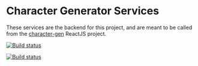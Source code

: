 # Character Generator Services

These services are the backend for this project, and are meant to be called from the [character-gen](https://github.com/tomizechsterson/character-gen) ReactJS project.
 
[![Build status](https://ci.appveyor.com/api/projects/status/ny4n8ywn72b17fyy?svg=true&passingText=Build%20and%20unit%20tests%20OK&pendingText=Building%20and%20running%20unit%20tests&failingText=Build%20and%20or%20unit%20tests%20not%20OK)](https://ci.appveyor.com/project/tomizechsterson/chargen)

[![Build status](https://ci.appveyor.com/api/projects/status/jle0mbhbsew9u3us?svg=true&passingText=Acceptance%20tests%20OK&pendingText=Running%20acceptance%20tests&failingText=Acceptance%20tests%20not%20OK)](https://ci.appveyor.com/project/tomizechsterson/chargen-0594h)